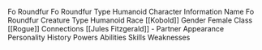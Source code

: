 Fo Roundfur  Fo Roundfur 
Type 
Humanoid 
Character Information 
Name 
Fo Roundfur 
Creature Type 
Humanoid 
Race 
[[Kobold]] 
Gender 
Female 
Class 
[[Rogue]] 
Connections 
[[Jules Fitzgerald]] - Partner 
Appearance
Personality
History
Powers
Abilities
Skills 
Weaknesses